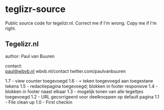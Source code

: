 # teglizr-source
Public source code for tegelizr.nl. 
Correct me if I'm wrong. Copy me if I'm right.

## Tegelizr.nl
author:	Paul van Buuren

contact:					
paul@wbvb.nl
wbvb.nl/contact
twitter.com/paulvanbuuren

1.7 - view counter toegevoegd
1.6 - = teken toegevoegd aan toegestane tekens
1.5 - redactiepagina toegevoegd; blokken in footer responsive
1.4 - blokken in footer naast elkaar
1.3 - mogelijk tonen van alle tegeltjes toegevoegd
1.2 - URL gecorrigeerd voor deelknoppen op default pagina
1.1 - File clean up
1.0 - First checkin

